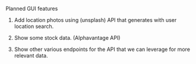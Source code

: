 Planned GUI features


1. Add location photos using (unsplash) API that generates with user location search.

2. Show some stock data. (Alphavantage API)

3. Show other various endpoints for the API that we can leverage for more relevant data.

